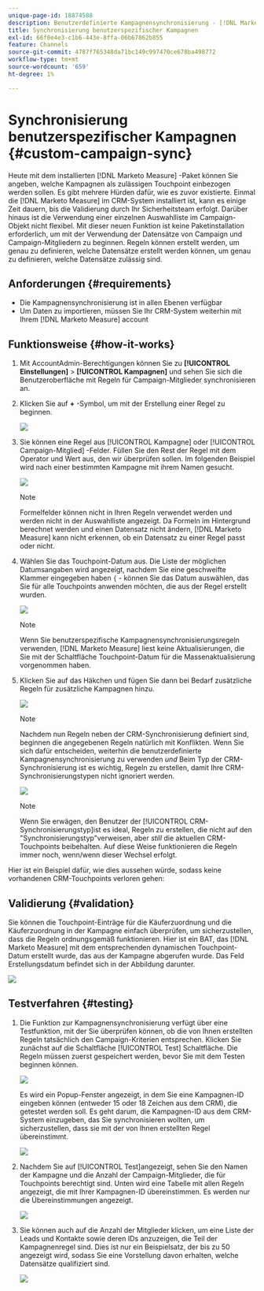 ```yaml
---
unique-page-id: 18874588
description: Benutzerdefinierte Kampagnensynchronisierung - [!DNL Marketo Measure]
title: Synchronisierung benutzerspezifischer Kampagnen
exl-id: 66f0e4e3-c1b6-443e-8ffa-06b67862b855
feature: Channels
source-git-commit: 4787f765348da71bc149c997470ce678ba498772
workflow-type: tm+mt
source-wordcount: '659'
ht-degree: 1%

---
```


# Synchronisierung benutzerspezifischer Kampagnen {#custom-campaign-sync}

Heute mit dem installierten [!DNL Marketo Measure] -Paket können Sie angeben, welche Kampagnen als zulässigen Touchpoint einbezogen werden sollen. Es gibt mehrere Hürden dafür, wie es zuvor existierte. Einmal die [!DNL Marketo Measure] im CRM-System installiert ist, kann es einige Zeit dauern, bis die Validierung durch Ihr Sicherheitsteam erfolgt. Darüber hinaus ist die Verwendung einer einzelnen Auswahlliste im Campaign-Objekt nicht flexibel. Mit dieser neuen Funktion ist keine Paketinstallation erforderlich, um mit der Verwendung der Datensätze von Campaign und Campaign-Mitgliedern zu beginnen. Regeln können erstellt werden, um genau zu definieren, welche Datensätze erstellt werden können, um genau zu definieren, welche Datensätze zulässig sind.

## Anforderungen {#requirements}

* Die Kampagnensynchronisierung ist in allen Ebenen verfügbar
* Um Daten zu importieren, müssen Sie Ihr CRM-System weiterhin mit Ihrem [!DNL Marketo Measure] account

## Funktionsweise {#how-it-works}

1. Mit AccountAdmin-Berechtigungen können Sie zu **[!UICONTROL Einstellungen]** > **[!UICONTROL Kampagnen]** und sehen Sie sich die Benutzeroberfläche mit Regeln für Campaign-Mitglieder synchronisieren an.
1. Klicken Sie auf **+** -Symbol, um mit der Erstellung einer Regel zu beginnen.

   ![](assets/1-1.png)

1. Sie können eine Regel aus [!UICONTROL Kampagne] oder [!UICONTROL Campaign-Mitglied] -Felder. Füllen Sie den Rest der Regel mit dem Operator und Wert aus, den wir überprüfen sollen. Im folgenden Beispiel wird nach einer bestimmten Kampagne mit ihrem Namen gesucht.

   ![](assets/2-1.png)

   >[!NOTE]
   >
   >Formelfelder können nicht in Ihren Regeln verwendet werden und werden nicht in der Auswahlliste angezeigt. Da Formeln im Hintergrund berechnet werden und einen Datensatz nicht ändern, [!DNL Marketo Measure] kann nicht erkennen, ob ein Datensatz zu einer Regel passt oder nicht.

1. Wählen Sie das Touchpoint-Datum aus. Die Liste der möglichen Datumsangaben wird angezeigt, nachdem Sie eine geschweifte Klammer eingegeben haben `{` - können Sie das Datum auswählen, das Sie für alle Touchpoints anwenden möchten, die aus der Regel erstellt wurden.

   ![](assets/3-1.png)

   >[!NOTE]
   >
   >Wenn Sie benutzerspezifische Kampagnensynchronisierungsregeln verwenden, [!DNL Marketo Measure] liest keine Aktualisierungen, die Sie mit der Schaltfläche Touchpoint-Datum für die Massenaktualisierung vorgenommen haben.

1. Klicken Sie auf das Häkchen und fügen Sie dann bei Bedarf zusätzliche Regeln für zusätzliche Kampagnen hinzu.

   ![](assets/4-1.png)

   >[!NOTE]
   >
   >Nachdem nun Regeln neben der CRM-Synchronisierung definiert sind, beginnen die angegebenen Regeln natürlich mit Konflikten. Wenn Sie sich dafür entscheiden, weiterhin die benutzerdefinierte Kampagnensynchronisierung zu verwenden _und_ Beim Typ der CRM-Synchronisierung ist es wichtig, Regeln zu erstellen, damit Ihre CRM-Synchronisierungstypen nicht ignoriert werden.

   ![](assets/5-1.png)

   >[!NOTE]
   >
   >Wenn Sie erwägen, den Benutzer der [!UICONTROL CRM-Synchronisierungstyp]ist es ideal, Regeln zu erstellen, die nicht auf den &quot;Synchronisierungstyp&quot;verweisen, aber _still_ die aktuellen CRM-Touchpoints beibehalten. Auf diese Weise funktionieren die Regeln immer noch, wenn/wenn dieser Wechsel erfolgt.

Hier ist ein Beispiel dafür, wie dies aussehen würde, sodass keine vorhandenen CRM-Touchpoints verloren gehen:

## Validierung {#validation}

Sie können die Touchpoint-Einträge für die Käuferzuordnung und die Käuferzuordnung in der Kampagne einfach überprüfen, um sicherzustellen, dass die Regeln ordnungsgemäß funktionieren. Hier ist ein BAT, das [!DNL Marketo Measure] mit dem entsprechenden dynamischen Touchpoint-Datum erstellt wurde, das aus der Kampagne abgerufen wurde. Das Feld Erstellungsdatum befindet sich in der Abbildung darunter.

![](assets/6-1.png)

## Testverfahren {#testing}

1. Die Funktion zur Kampagnensynchronisierung verfügt über eine Testfunktion, mit der Sie überprüfen können, ob die von Ihnen erstellten Regeln tatsächlich den Campaign-Kriterien entsprechen. Klicken Sie zunächst auf die Schaltfläche [!UICONTROL Test] Schaltfläche. Die Regeln müssen zuerst gespeichert werden, bevor Sie mit dem Testen beginnen können.

   ![](assets/7-1.png)

   Es wird ein Popup-Fenster angezeigt, in dem Sie eine Kampagnen-ID eingeben können (entweder 15 oder 18 Zeichen aus dem CRM), die getestet werden soll. Es geht darum, die Kampagnen-ID aus dem CRM-System einzugeben, das Sie synchronisieren wollten, um sicherzustellen, dass sie mit der von Ihnen erstellten Regel übereinstimmt.

   ![](assets/8-1.png)

1. Nachdem Sie auf [!UICONTROL Test]angezeigt, sehen Sie den Namen der Kampagne und die Anzahl der Campaign-Mitglieder, die für Touchpoints berechtigt sind. Unten wird eine Tabelle mit allen Regeln angezeigt, die mit Ihrer Kampagnen-ID übereinstimmen. Es werden nur die Übereinstimmungen angezeigt.

   ![](assets/9.png)

1. Sie können auch auf die Anzahl der Mitglieder klicken, um eine Liste der Leads und Kontakte sowie deren IDs anzuzeigen, die Teil der Kampagnenregel sind. Dies ist nur ein Beispielsatz, der bis zu 50 angezeigt wird, sodass Sie eine Vorstellung davon erhalten, welche Datensätze qualifiziert sind.

   ![](assets/10.png)
